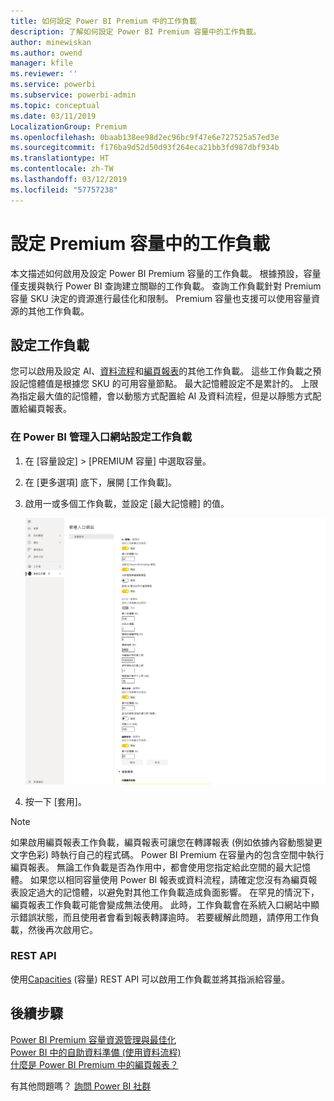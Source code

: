 ```yaml
---
title: 如何設定 Power BI Premium 中的工作負載
description: 了解如何設定 Power BI Premium 容量中的工作負載。
author: minewiskan
ms.author: owend
manager: kfile
ms.reviewer: ''
ms.service: powerbi
ms.subservice: powerbi-admin
ms.topic: conceptual
ms.date: 03/11/2019
LocalizationGroup: Premium
ms.openlocfilehash: 0baab138ee98d2ec96bc9f47e6e727525a57ed3e
ms.sourcegitcommit: f176ba9d52d50d93f264eca21bb3fd987dbf934b
ms.translationtype: HT
ms.contentlocale: zh-TW
ms.lasthandoff: 03/12/2019
ms.locfileid: "57757238"
---
```

# <a name="configure-workloads-in-a-premium-capacity"></a>設定 Premium 容量中的工作負載

本文描述如何啟用及設定 Power BI Premium 容量的工作負載。 根據預設，容量僅支援與執行 Power BI 查詢建立關聯的工作負載。 查詢工作負載針對 Premium 容量 SKU 決定的資源進行最佳化和限制。 Premium 容量也支援可以使用容量資源的其他工作負載。

## <a name="configure-workloads"></a>設定工作負載

您可以啟用及設定 AI、[資料流程](service-dataflows-overview.md#dataflow-capabilities-on-power-bi-premium)和[編頁報表](paginated-reports-save-to-power-bi-service.md)的其他工作負載。 這些工作負載之預設記憶體值是根據您 SKU 的可用容量節點。 最大記憶體設定不是累計的。 上限為指定最大值的記憶體，會以動態方式配置給 AI 及資料流程，但是以靜態方式配置給編頁報表。 

### <a name="to-configure-workloads-in-the-power-bi-admin-portal"></a>在 Power BI 管理入口網站設定工作負載

1. 在 [容量設定] > [PREMIUM 容量] 中選取容量。

1. 在 [更多選項] 底下，展開 [工作負載]。

1. 啟用一或多個工作負載，並設定 [最大記憶體] 的值。   

    
    ![啟用工作負載](media/service-admin-premium-workloads/admin-portal-workloads.png)

1. 按一下 [套用]。

> [!NOTE]
> 如果啟用編頁報表工作負載，編頁報表可讓您在轉譯報表 (例如依據內容動態變更文字色彩) 時執行自己的程式碼。 Power BI Premium 在容量內的包含空間中執行編頁報表。 無論工作負載是否為作用中，都會使用您指定給此空間的最大記憶體。 如果您以相同容量使用 Power BI 報表或資料流程，請確定您沒有為編頁報表設定過大的記憶體，以避免對其他工作負載造成負面影響。 在罕見的情況下，編頁報表工作負載可能會變成無法使用。 此時，工作負載會在系統入口網站中顯示錯誤狀態，而且使用者會看到報表轉譯逾時。 若要緩解此問題，請停用工作負載，然後再次啟用它。


### <a name="rest-api"></a>REST API

使用[Capacities](https://docs.microsoft.com/rest/api/power-bi/capacities) (容量) REST API 可以啟用工作負載並將其指派給容量。


## <a name="next-steps"></a>後續步驟

[Power BI Premium 容量資源管理與最佳化](service-premium-understand-how-it-works.md)   
[Power BI 中的自助資料準備 (使用資料流程)](service-dataflows-overview.md)   
[什麼是 Power BI Premium 中的編頁報表？](paginated-reports-report-builder-power-bi.md)   

有其他問題嗎？ [詢問 Power BI 社群](http://community.powerbi.com/)